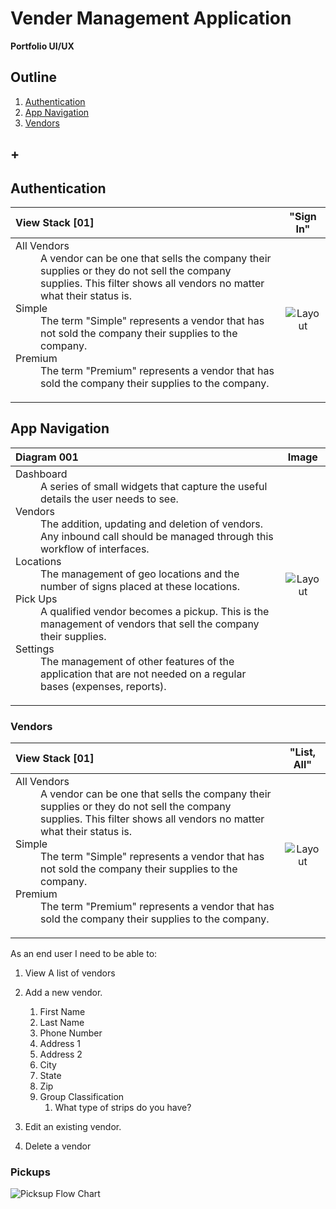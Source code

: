 # Vender Management Application
**Portfolio UI/UX**  

## Outline
1. [Authentication](#authentication)
1. [App Navigation](#app-navigation)
1. [Vendors](#vendors)
## +

## Authentication
| View Stack [01]       | "Sign In"           |
| :------------- |:-------------:|
| <dl><dt>All Vendors</dt><dd>A vendor can be one that sells the company their supplies or they do not sell the company supplies. This filter shows all vendors no matter what their status is.</dd><dt>Simple</dt><dd>The term "Simple" represents a vendor that has not sold the company their supplies to the company.</dd><dt>Premium</dt><dd>The term "Premium" represents a vendor that has sold the company their supplies to the company.</dd></dl>   |   ![Layout](https://raw.github.com/elwoodberry/ux/master/portfolio/vendor-management/_img/wireframes/00__auth__state-01__sign-in.png)   |

## App Navigation

| Diagram 001        | Image           |
| :------------- |:-------------:|
| <dl><dt>Dashboard</dt><dd>A series of small widgets that capture the useful details the user needs to see.</dd><dt>Vendors</dt><dd>The addition, updating and deletion of vendors. Any inbound call should be managed through this workflow of interfaces.</dd><dt>Locations</dt><dd>The management of geo locations and the number of signs placed at these locations.</dd><dt>Pick Ups</dt><dd>A qualified vendor becomes a pickup. This is the management of vendors that sell the company their supplies.</dd><dt>Settings</dt><dd>The management of other features of the application that are not needed on a regular bases (expenses, reports).</dd></dl>      | ![Layout](https://raw.github.com/elwoodberry/ux/master/portfolio/vendor-management/_img/wireframes/01__app-nav__state-01__mngmnt-app.png)

### Vendors
| View Stack [01]       | "List, All"           |
| :------------- |:-------------:|
| <dl><dt>All Vendors</dt><dd>A vendor can be one that sells the company their supplies or they do not sell the company supplies. This filter shows all vendors no matter what their status is.</dd><dt>Simple</dt><dd>The term "Simple" represents a vendor that has not sold the company their supplies to the company.</dd><dt>Premium</dt><dd>The term "Premium" represents a vendor that has sold the company their supplies to the company.</dd></dl>   |   ![Layout](https://raw.github.com/elwoodberry/ux/master/portfolio/vendor-management/_img/wireframes/02__vendor__state-01__all-vendors.png)   |

As an end user I need to be able to:  
1. View A list of vendors
1. Add a new vendor.
    1. First Name
    1. Last Name
    1. Phone Number
    1. Address 1
    1. Address 2  
    1. City
    1. State
    1. Zip
    1. Group Classification
        1. What type of strips do you have?

1. Edit an existing vendor.
1. Delete a vendor

### Pickups
![Picksup Flow Chart](https://raw.github.com/elwoodberry/ux/master/portfolio/vendor-management/_img/flowcharts/fc_04_pickups.png)
